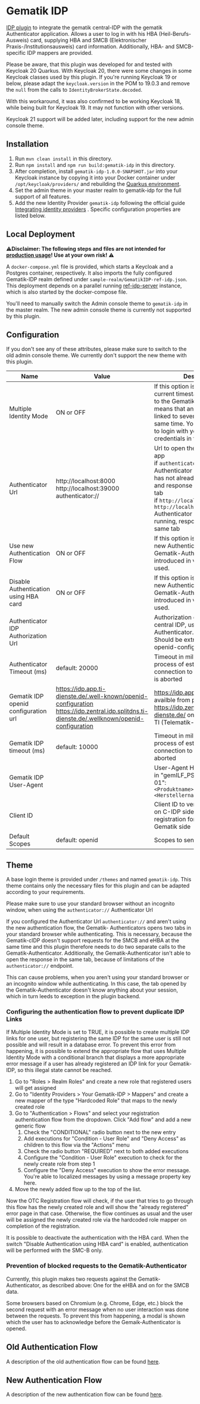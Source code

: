 # Gematik IDP

[IDP plugin](https://www.keycloak.org/docs/latest/server_development/index.html#identity-brokering-apis) to integrate
the gematik central-IDP with the gematik Authenticator application.
Allows a user to log in with his HBA (Heil-Berufs-Ausweis) card, supplying HBA and SMCB (Elektronischer
Praxis-/Institutionsausweis) card information. Additionally, HBA- and SMCB-specific IDP mappers are provided.

Please be aware, that this plugin was developed for and tested with Keycloak 20 Quarkus. With Keycloak 20, there were
some changes in some Keycloak classes used by this plugin. If you're running Keycloak 19 or below, please adapt
the ``keycloak.version`` in the POM to 19.0.3 and remove the `null` from the calls to `IdentityBrokerState.decoded`.

With this workaround, it was also confirmed to be working Keycloak 18, while being built for Keycloak 19. It may not
function with other versions.

Keycloak 21 support will be added later, including support for the new admin console theme.

## Installation

1. Run `mvn clean install` in this directory.
2. Run ``npm install`` and ``npm run build:gematik-idp`` in this directory.
3. After completion, install `gematik-idp-1.0.0-SNAPSHOT.jar` into your Keycloak instance by copying it into your Docker
   container under `/opt/keycloak/providers/` and rebuilding
   the [Quarkus environment](https://www.keycloak.org/server/containers).
4. Set the admin theme in your master realm to gematik-idp for the full support of all features.
5. Add the new Identity Provider `gematik-idp` following the official
   guide [Integrating identity providers](https://www.keycloak.org/docs/latest/server_admin/index.html#_identity_broker)
   . Specific configuration properties are listed below.

## Local Deployment

⚠️**Disclaimer: The following steps and files are not intended
for [production usage](https://www.keycloak.org/server/configuration-production)! Use at your own risk!** ⚠️

A `docker-compose.yml` file is provided, which starts a Keycloak and a Postgres container, respectively. It also imports
the fully configured Gematik-IDP realm defined under `sample-realm/GematikIDP-ref-idp.json`. This deployment depends on
a parallel running [ref-idp-server](https://github.com/gematik/ref-idp-server) instance, which is also started by the
docker-compose file.

You'll need to manually switch the Admin console theme to `gematik-idp` in the master realm. The new admin console theme
is
currently not supported by this plugin.

## Configuration

If you don't see any of these attributes, please make sure to switch to the old admin console theme. We currently don't
support the new theme with this plugin.

| Name                                   | Value                                                                                                                                               | Description                                                                                                                                                                                                                                                                                            |
|----------------------------------------|-----------------------------------------------------------------------------------------------------------------------------------------------------|--------------------------------------------------------------------------------------------------------------------------------------------------------------------------------------------------------------------------------------------------------------------------------------------------------|
| Multiple Identity Mode                 | ON or OFF                                                                                                                                           | If this option is switched on, the current timestamp is appended to the Gematik-IDP-ID, which means that an eHBA can be linked to several users at the same time. You will not be able to login with your registered IDP credentials in this case.                                                     |
| Authenticator Url                      | http://localhost:8000 <br/> http://localhost:39000 <br/> authenticator://                                                                           | Url to open the Authenticator app <br/> if `authenticator://`, Authenticator app is started, if it has not already been started and response is opened in a new tab <br/> if `http://localhost:8000` or `http://localhost:39000` Authenticator app needs to be running, response is opened in same tab |
| Use new Authentication Flow            | ON or OFF                                                                                                                                           | If this option is switched on, the new Authentication Flow of the Gematik-Authenticator introduced in version 4.0 will be used.                                                                                                                                                                        |
| Disable Authentication using HBA card  | ON or OFF                                                                                                                                           | If this option is switched on, the new Authentication Flow of the Gematik-Authenticator introduced in version 4.0 will be used.                                                                                                                                                                        |
| Authenticator IDP Authorization Url    |                                                                                                                                                     | Authorization endpoint of the central IDP, used in the Authenticator.<br/>Should be extracted from the openid-configuration.                                                                                                                                                                           |
| Authenticator Timeout (ms)             | default: 20000                                                                                                                                      | Timeout in milliseconds until the process of establishing a connection to the Authenticator is aborted                                                                                                                                                                                                 |
| Gematik IDP openid configuration url   | https://idp.app.ti-dienste.de/.well-known/openid-configuration <br/> https://idp.zentral.idp.splitdns.ti-dienste.de/.wellknown/openid-configuration | https://idp.app.ti-dienste.de availble from public internet <br/> https://idp.zentral.idp.splitdns.ti-dienste.de/ only available from TI (Telematik-Infrastruktur)                                                                                                                                     |
| Gematik IDP timeout (ms)               | default: 10000                                                                                                                                      | Timeout in milliseconds until the process of establishing a connection to the Gematik IDP is aborted                                                                                                                                                                                                   |
| Gematik IDP User-Agent                 |                                                                                                                                                     | User-Agent Header as specified in "gemILF_PS_eRp - A_20015-01": `<Produktname>/<Produktversion> <Herstellername>/<client_id>`                                                                                                                                                                          |
| Client ID                              |                                                                                                                                                     | Client ID to verify your request on C-IDP side. Assigned on registration for the IDP on Gematik side                                                                                                                                                                                                   |
| Default Scopes                         | default: openid                                                                                                                                     | Scopes to send on each request.                                                                                                                                                                                                                                                                        |

## Theme

A base login theme is provided under `/themes` and named `gematik-idp`. This theme contains only the necessary files
for this plugin and can be adapted according to your requirements.

Please make sure to use your standard browser without an incognito window, when using the `authenticator://`
Authenticator Url

If you configured the Authenticator Url `authenticator://` and aren't using the new authentication flow, the Gematik-
Authenticators opens two tabs in your standard browser while authenticating. This is necessary, because the Gematik-cIDP
doesn't support requests for the SMCB and eHBA at the same time and this plugin therefore needs to do two separate calls
to the Gematik-Authenticator. Additionally, the Gematik-Authenticator isn't able to open the response in the same tab,
because of limitations of the `authenticator://` endpoint.

This can cause problems, when you aren't using your standard browser or an incognito window while authenticating. In
this case, the tab opened by the Gematik-Authenticator doesn't know anything about your session, which in turn leeds to
exception in the plugin backend.

### Configuring the authentication flow to prevent duplicate IDP Links

If Multiple Identity Mode is set to TRUE, it is possible to create multiple IDP links for one user, but registering the
same IDP for the same user is still not possible and will result in a database error. To prevent this error from
happening, it is possible to extend the appropriate flow that uses Multiple Identity Mode with a conditional branch that
displays a more appropriate error message if a user has already registered an IDP link for your Gematik-IDP, so this
illegal state cannot be reached.

1. Go to "Roles > Realm Roles" and create a new role that registered users will get assigned
2. Go to "Identity Providers > Your Gematik-IDP > Mappers" and create a new mapper of the type "Hardcoded Role" that
   maps to the newly created role
3. Go to "Authentication > Flows" and select your registration authentication flow from the dropdown. Click "Add flow"
   and add a new generic flow
    1. Check the "CONDITIONAL" radio button next to the new entry
    2. Add executions for "Condition - User Role" and "Deny Access" as children to this flow via the "Actions" menu
    3. Check the radio button "REQUIRED" next to both added executions
    4. Configure the "Condition - User Role" execution to check for the newly create role from step 1
    5. Configure the "Deny Access" execution to show the error message. You're able to localized messages by using a
       message property key here.
4. Move the newly added flow up to the top of the list.

Now the OTC Registration flow will check, if the user that tries to go through this flow has the newly created role and
will show the "already registered" error page in that case. Otherwise, the flow continues as usual and the user will be
assigned the newly created role via the hardcoded role mapper on completion of the registration.

It is possible to deactivate the authentication with the HBA card. When the switch "Disable Authentication using HBA 
card" is enabled, authentication will be performed with the SMC-B only.

### Prevention of blocked requests to the Gematik-Authenticator

Currently, this plugin makes two requests against the Gematik-Authenticator, as described above: One for the eHBA and on
for the SMCB data.

Some browsers based on Chromium (e.g. Chrome, Edge, etc.) block the second request with an error message when no user
interaction was done between the requests. To prevent this from happening, a modal is shown which the user has to
acknowledge before the Gemaik-Authenticator is opened.

## Old Authentication Flow

A description of the old authentication flow can be found [here](old-auth-flow.md).

## New Authentication Flow

A description of the new authentication flow can be found [here](new-auth-flow.md).
